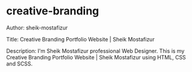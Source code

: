 # creative-branding
Author: sheik-mostafizur

Title: Creative Branding Portfolio Website | Sheik Mostafizur

Description: I'm Sheik Mostafizur professional Web Designer. This is my Creative Branding Portfolio Website | Sheik Mostafizur using HTML, CSS and SCSS.
